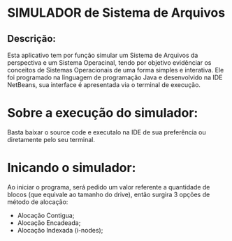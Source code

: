 # SIMULADOR de Sistema de Arquivos

## Descrição:

Esta aplicativo tem por função simular um Sistema de Arquivos da perspectiva e um Sistema Operacinal,
tendo por objetivo evidênciar os conceitos de Sistemas Operacionais de uma forma simples e interativa.
Ele foi programado na linguagem de programação Java e desenvolvido na IDE NetBeans, sua interface é apresentada
via o terminal de execução.

# Sobre a execução do simulador:

Basta baixar o source code e executalo na IDE de sua preferência ou diretamente pelo seu terminal.

# Inicando o simulador:

Ao iniciar o programa, será pedido um valor referente a quantidade de blocos (que equivale ao tamanho do drive),
então surgira 3 opções de método de alocação:

* Alocação Contigua;
* Alocação Encadeada;
* Alocação Indexada (i-nodes);
